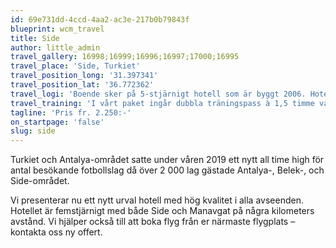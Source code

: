 ```yaml
---
id: 69e731dd-4ccd-4aa2-ac3e-217b0b79843f
blueprint: wcm_travel
title: Side
author: little_admin
travel_gallery: 16998;16999;16996;16997;17000;16995
travel_place: 'Side, Turkiet'
travel_position_long: '31.397341'
travel_position_lat: '36.772362'
travel_logi: 'Boende sker på 5-stjärnigt hotell som är byggt 2006. Hotellet ligger ca 8 km från centrala Side. Hotellet har 191 rum och 3 våningar. Ni kan välja mellan trebädds- och dubbelrum. Alla rum har balkong och luftkonditionering. Hotellet har ett poolområde och dryga 250 meter till stranden. På rummet har ni både minibar och övriga bekvämligheter som ni behöver under er vistelse.'
travel_training: 'I vårt paket ingår dubbla träningspass à 1,5 timme varje dag med undantag för ankomst- och avresedagen. Vid 4 nätter ingår 6 pass och vid 5 nätter ingår 8 pass. Träning sker på gräsplaner sker cirka 1 km från ert boende. Träningstransfer ingår.'
tagline: 'Pris fr. 2.250:-'
on_startpage: 'false'
slug: side
---
```

<p>Turkiet och Antalya-området satte under våren 2019 ett nytt all time high för antal besökande fotbollslag då över 2 000 lag gästade Antalya-, Belek-, och Side-området.</p>
<p>Vi presenterar nu ett nytt urval hotell med hög kvalitet i alla avseenden.<br />
Hotellet är femstjärnigt med både Side och Manavgat på några kilometers avstånd. Vi hjälper också till att boka flyg från er närmaste flygplats – kontakta oss ny offert.</p>

